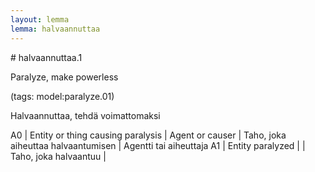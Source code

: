```yaml
---
layout: lemma
lemma: halvaannuttaa
---
```


<div class="sense">
# <span class="sensename">halvaannuttaa.1</span>

<span class="description">Paralyze, make powerless</span>

(tags: model:paralyze.01)

<span class="description">Halvaannuttaa, tehdä voimattomaksi</span>

A0 | Entity or thing causing paralysis | Agent or causer | Taho, joka aiheuttaa halvaantumisen | Agentti tai aiheuttaja
A1 | Entity paralyzed |   | Taho, joka halvaantuu |  

</div>

